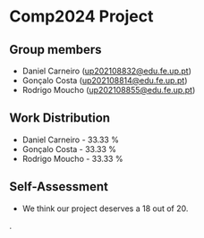 # Comp2024 Project

## Group members

- Daniel Carneiro (up202108832@edu.fe.up.pt)
- Gonçalo Costa (up202108814@edu.fe.up.pt)
- Rodrigo Moucho (up202108855@edu.fe.up.pt)

## Work Distribution

- Daniel Carneiro - 33.33 %
- Gonçalo Costa - 33.33 %
- Rodrigo Moucho - 33.33 %

## Self-Assessment

- We think our project deserves a 18 out of 20.

.
